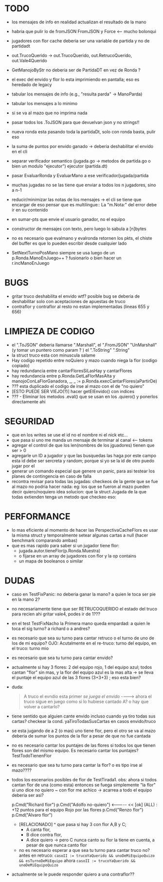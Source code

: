# TODO
- los mensajes de info en realidad actualizan el resultado de la mano
- habria que pulir lo de fromJSON FromJSON y Force <-- mucho bolonqui
- jugadores con flor cache deberia ser una variable de partida y no de partidadt
- out.TrucoQuerido -> out.TrucoQuerido, out.RetrucoQuerido, out.Vale4Querido
- GetManojoByStr no deberia ser de PartidaDT en vez de Ronda ?
- el exec del envido y flor lo esta imprimiendo en pantalla; eso es heredado de
  legacy
- tabular los mensajes de info (e.g., "resulta parda" -> ManoParda)
- tabular los mensajes a lo minimo
- si se va al mazo que no imprima nada
- pasar todos los .ToJSON para que devuelvan json y no strings!!
- nueva ronda esta pasando toda la partidaDt, solo con ronda basta, pulir eso
- la suma de puntos por envido ganado -> deberia deshabilitar el envido en el 
  cli
- separar verificador semantico (jugada.go -> metodos de partida.go o bien un 
   modulo "ejecutor") ejecutor (partida.dt)
- pasar EvaluarRonda y EvaluarMano a ese verificador/jugada/partida

- muchas jugadas no se las tiene que enviar a todos los n jugadores, sino a n-1
- reducir/minimizar las notas de los mensajes -> el cli se tiene que encargar de
   eso pensar que es multilingue:: La "m.Nota:" del error debe ir en su contenido
- en sumar-pts que envie el usuario ganador, no el equipo
- constructor de mensajes con texto, pero luego lo sabula a [n]bytes
- no es necesario que evalmano y evalronda retornen los pkts,
  el chiste del buffer es que lo pueden escribir desde cualquier lado
- SetNextTurnoPosMano siempre se usa luego de un p.Ronda.ManoEnJuego++ ?
  fusionarlo o bien hacer un r.incManoEnJuego



# BUGS
- gritar truco deshabilita el envido wtf? posible bug
  se deberia de deshabilitar solo con aceptaciones de apuestas de truco
- contraflor y contraflor al resto no estan implementadas (lineas 655 y 656)


# LIMPIEZA DE CODIGO
- el ".ToJSON" deberia llamarse ".Marshall", el ".FromJSON" "UnMarshall" (y 
  tomar un puntero como param ? ) el ".ToString" ".String"
- la struct truco esta con minuscula salame
- Hay codigo repetido entre noQuiero y mazo cuando niega la flor (codigo copiado)
- hay redundancia entre cantarFloresSiLasHay y cantarFlores
- hay redundancia entre p.Ronda.GetLaFlorMasAlta y 
    manojoConLaFlorGanadora, _, _ := p.Ronda.execCantarFlores(aPartirDe)
- ??? esta duplicado el codigo de irse al mazo con el de "no quiero"
- [ESTO PUEDE SER VIEJO(?)] hacer getElEnvido() con indices
- ??? - Eliminar los metodos .eval() que se usan en los .quiero() y ponerlos 
    directamente ahi

# SEGURIDAD
- que en los writes se use el id no el nombre ni el nick etc...
- que pasa si uno me manda un mensaje de terminar al canal <-- tokens
- agregar el control de que los len(nombres de los jguadores) tienen que ser > 0
- agregarle un ID a jugador y que las busquedas las haga por este campo
    esta id debe ser sercreta y random; porque si yo se la id de otro puedo 
    jugar por el
- generar un comando especial que genere un panic, para asi testear los planes
    de contingencia en caso de falla
- recontra revisar para todas las jugadas:
    checkeos de la gente que se fue al mazo no podria hacer nada:
    eg:
        los que se fueron al mazo pueden decir quiero/noquiero
    idea solucion: que la struct Jugada de la que todas extienden tenga un 
    metodo que checkeo eso:

# PERFORMANCE
- lo mas eficiente al momento de hacer las PerspectivaCacheFlors es usar la misma struct
  y temporalmente setear algunas cartas a null (hacer benchmark comparando ambas)
- que es mas rapido para saber si un jugador tiene flor:
    * jugada.autor.tieneFlor(p.Ronda.Muestra)
    * o fijarse en un array de jugadores con flor y la op contains
    * un mapa de booleanos o similar

# DUDAS
- caso en TestFixPanic: no deberia ganar la mano? a quien le toca ser pie en la 
    mano 2?
- no necesariamente tiene que ser RETRUCOQUERIDO el estado del truco para recien
     ahi gritar vale4, podes ir de 1???
- en el test TestFixNacho la Primera mano queda empardad:
    a quien le toca el sig turno? a richard o a andres?
- es necesario que sea su turno para cantar retruco o el turno de uno de los de 
    mi equipo?
    OJO: Acutalmente en el re-truco: turno del equipo, en el truco: turno mio
- es necesario que sea tu turno para cantar envido?
- actualmente si hay 3 flores: 2 del equipo rojo, 1 del equipo azul; 
    todos cantan "flor" sin mas, y la flor del equipo azul es la mas alta ->
    se lleva el puntaje el equipo azul de las 3 flores (3+3+3) ; eso esta bien?
- duda:
    >A truco
    >el evndio esta primer
    *se juega el envido*
    ----> ahora el truco sigue en juego como si lo hubiese cantado A? o hay que 
    volver a cantarlo?
- tiene sentido que alguien cante envido incluso cuando ya tiro todas sus cartas?
    checkear la cond. yaTiroTodasSusCartas en casos envido/truco
- se esta jugando de a 2 (o mas) uno tiene flor, pero el otro se va al 
    mazo deberia de sumar los puntos de la flor a pesar de que no fue cantada
- no es necesario cantar los puntajes de las flores si todos los que 
    tienen flores son del mismo equipo. Es necesario cantar los puntajes?
    TestTodoTienenFlor
- es necesario que sea tu turno para cantar la flor? o es tipo irse al mazo????
- todos los escenarios posibles de flor de TestTirada1.
  obs: ahora si todos cantan flor de una (como esta) entonces se fuega simplemente
  "la flor"
  si uno dice no quiero ~ con flor me achico -> acarrea a todo el equipo
  deberia ser asi?

  p.Cmd("Richard flor")
  p.Cmd("Adolfo no-quiero") <-----
  << [ok] (ALL) : +12 puntos para el equipo Rojo por las flores
  p.Cmd("Renzo flor")
  p.Cmd("Alvaro flor")

  - [RELACIONADO] ^ que pasa si hay 3 con flor A,B y C; 
    * A canta flor, 
    * B dice contra flor, 
    * A dice quiero -> pero C nunca canto su flor
    la tiene en cuenta, a pesar de que nunca canto flor
  - no es necesario esperar a que sea tu turno para cantar truco no?
    antes en retruco:
    `casoII := trucoYaQuerido && unoDeMiEquipoQuizo && esTurnoDeMiEquipo`
    ahora
    `casoII := trucoYaQuerido && unoDeMiEquipoQuizo`

- actualmente se le puede responder quiero a una contraflor??